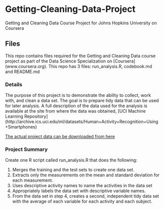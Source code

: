 # Getting-Cleaning-Data-Project
Getting and Cleaning Data Course Project for Johns Hopkins University on Coursera
<h2>Files </h2>
This repo contains files required for the Getting and Cleaning Data course project as part of the Data Science Specialization on [Coursera](www.coursera.org).
This repo has 3 files: run_analysis.R, codebook.md and README.md

<h3>Details </h3>
The purpose of this project is to demonstrate the ability to collect, work with, and clean a data set. The goal is to prepare tidy data that can be used for later analysis. A full description of the data used for the analysis is available at the site from where the data was obtained, [UCI Machine Learning Repository](http://archive.ics.uci.edu/ml/datasets/Human+Activity+Recognition+Using+Smartphones)

[The actual project data can be downloaded from here](https://d396qusza40orc.cloudfront.net/getdata%2Fprojectfiles%2FUCI%20HAR%20Dataset.zip)

<h3>Project Summary </h3>
Create one R script called run_analysis.R that does the following:

1. Merges the training and the test sets to create one data set.
2. Extracts only the measurements on the mean and standard deviation for each measurement.
3. Uses descriptive activity names to name the activities in the data set
4. Appropriately labels the data set with descriptive variable names.
5. From the data set in step 4, creates a second, independent tidy data set with the average of each variable for each activity and each subject.
